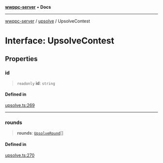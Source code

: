 [**wwppc-server**](../../README.md) • **Docs**

***

[wwppc-server](../../modules.md) / [upsolve](../README.md) / UpsolveContest

# Interface: UpsolveContest

## Properties

### id

> `readonly` **id**: `string`

#### Defined in

[upsolve.ts:269](https://github.com/WWPPC/WWPPC-server/blob/ed9c7da6b6decb294863e396def82e9a8d81b105/src/upsolve.ts#L269)

***

### rounds

> **rounds**: [`UpsolveRound`](UpsolveRound.md)[]

#### Defined in

[upsolve.ts:270](https://github.com/WWPPC/WWPPC-server/blob/ed9c7da6b6decb294863e396def82e9a8d81b105/src/upsolve.ts#L270)
